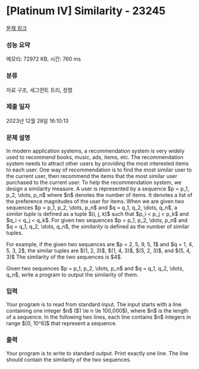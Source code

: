 # [Platinum IV] Similarity - 23245 

[문제 링크](https://www.acmicpc.net/problem/23245) 

### 성능 요약

메모리: 72972 KB, 시간: 760 ms

### 분류

자료 구조, 세그먼트 트리, 정렬

### 제출 일자

2023년 12월 28일 16:10:13

### 문제 설명

<p>In modern application systems, a recommendation system is very widely used to recommend books, music, ads, items, etc. The recommendation system needs to attract other users by providing the most interested items to each user. One way of recommendation is to find the most similar user to the current user, then recommend the items that the most similar user purchased to the current user. To help the recommendation system, we design a similarity measure. A user is represented by a sequence $p = p_1, p_2, \dots, p_n$ where $n$ denotes the number of items. It denotes a list of the preference magnitudes of the user for items. When we are given two sequences $p = p_1, p_2, \dots, p_n$ and $q = q_1, q_2, \dots, q_n$, a <em>similar tuple</em> is defined as a tuple $(i, j, k)$ such that $p_i < p_j < p_k$ and $q_i < q_j < q_k$. For given two sequences $p = p_1, p_2, \dots, p_n$ and $q = q_1, q_2, \dots, q_n$, the <em>similarity</em> is defined as the number of similar tuples.</p>

<p>For example, if the given two sequences are $p = 2, 5, 9, 5, 1$ and $q = 1, 4, 5, 3, 2$, the similar tuples are $(1, 2, 3)$, $(1, 4, 3)$, $(5, 2, 3)$, and $(5, 4, 3)$ The similarity of the two sequences is $4$.</p>

<p>Given two sequences $p = p_1, p_2, \dots, p_n$ and $q = q_1, q_2, \dots, q_n$, write a program to output the similarity of them.</p>

### 입력 

 <p>Your program is to read from standard input. The input starts with a line containing one integer $n$ ($1 \le n \le 100,000$), where $n$ is the length of a sequence. In the following two lines, each line contains $n$ integers in range $[0, 10^6]$ that represent a sequence.</p>

### 출력 

 <p>Your program is to write to standard output. Print exactly one line. The line should contain the similarity of the two sequences.</p>

